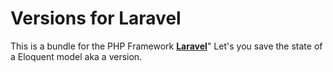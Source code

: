 Versions for Laravel
====================

This is a bundle for the PHP Framework [**Laravel**](http://www.laravel.com)" Let's you save the state of a Eloquent model aka a version.